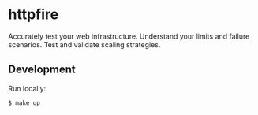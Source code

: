 # httpfire

Accurately test your web infrastructure. Understand your limits and failure scenarios. Test and validate scaling strategies.

## Development

Run locally:

```shell
$ make up
```
